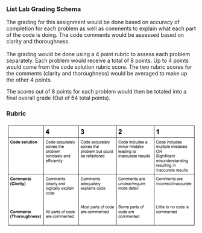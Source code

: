 ### List Lab Grading Schema

The grading for this assignment would be done based on accuracy of completion for each problem as well as comments to explain what each part of the code is doing. The code comments would be assessed based on clarity and thoroughness. <br>
<br>
The grading would be done using a 4 point rubric to assess each problem separately. Each problem would receive a total of 8 points. Up to 4 points would come from the code solution rubric score. The two rubric scores for the comments (clarity and thoroughness) would be averaged to make up the other 4 points.<br>

The scores out of 8 points for each problem would then be totaled into a final overall grade (Out of 64 total points).<br>

### Rubric
![List Lab Rubric](list_lab_rubric.png)
